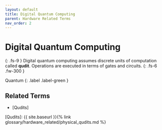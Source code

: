```yaml
---
layout: default
title: Digital Quantum Computing
parent: Hardware Related Terms
nav_order: 2
---
```


# Digital Quantum Computing
{: .fs-9 }
Digital quantum computing assumes discrete units of computation called **qudit**. Operations are executed in terms of gates and circuits.
{: .fs-6 .fw-300 }

Quantum
{: .label .label-green }

<!-- ## Full Definition


## Examples -->


<!-- ## Synonyms

-  -->

## Related Terms
- [Qudits]

<!-- ## Sources -->

[Qudits]: {{ site.baseurl }}{% link glossary/hardware_related/physical_qudits.md %}
